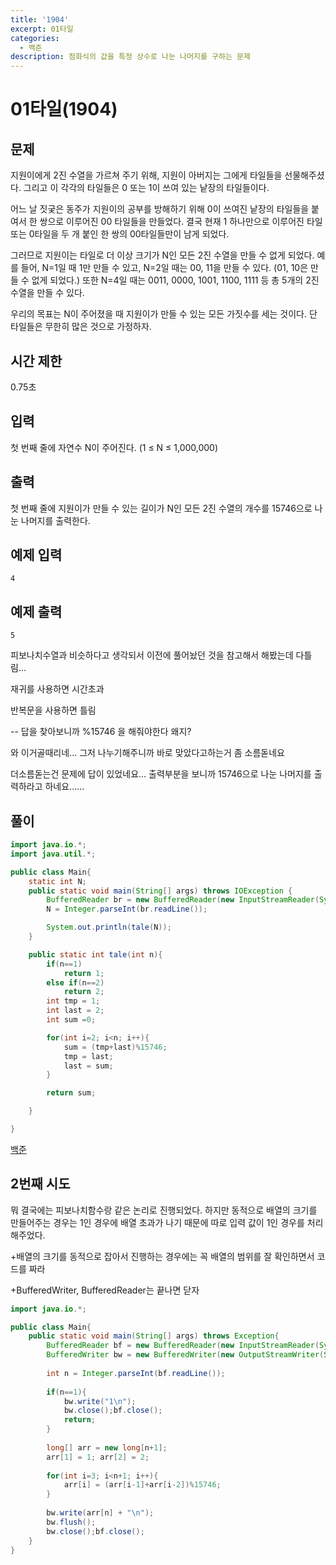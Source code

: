 ```yaml
---
title: '1904'
excerpt: 01타일
categories:
  - 백준
description: 점화식의 값을 특정 상수로 나눈 나머지를 구하는 문제
---
```


# 01타일\(1904\)

## 문제

지원이에게 2진 수열을 가르쳐 주기 위해, 지원이 아버지는 그에게 타일들을 선물해주셨다. 그리고 이 각각의 타일들은 0 또는 1이 쓰여 있는 낱장의 타일들이다.

어느 날 짓궂은 동주가 지원이의 공부를 방해하기 위해 0이 쓰여진 낱장의 타일들을 붙여서 한 쌍으로 이루어진 00 타일들을 만들었다. 결국 현재 1 하나만으로 이루어진 타일 또는 0타일을 두 개 붙인 한 쌍의 00타일들만이 남게 되었다.

그러므로 지원이는 타일로 더 이상 크기가 N인 모든 2진 수열을 만들 수 없게 되었다. 예를 들어, N=1일 때 1만 만들 수 있고, N=2일 때는 00, 11을 만들 수 있다. \(01, 10은 만들 수 없게 되었다.\) 또한 N=4일 때는 0011, 0000, 1001, 1100, 1111 등 총 5개의 2진 수열을 만들 수 있다.

우리의 목표는 N이 주어졌을 때 지원이가 만들 수 있는 모든 가짓수를 세는 것이다. 단 타일들은 무한히 많은 것으로 가정하자.

## 시간 제한

0.75초

## 입력

첫 번째 줄에 자연수 N이 주어진다. \(1 ≤ N ≤ 1,000,000\)

## 출력

첫 번째 줄에 지원이가 만들 수 있는 길이가 N인 모든 2진 수열의 개수를 15746으로 나눈 나머지를 출력한다.

## 예제 입력

```text
4
```

## 예제 출력

```text
5
```

피보나치수열과 비슷하다고 생각되서 이전에 풀어놨던 것을 참고해서 해봤는데 다틀림...

재귀를 사용하면 시간초과

반복문을 사용하면 틀림

-- 답을 찾아보니까 %15746 을 해줘야한다 왜지?

와 이거골때리네... 그저 나누기해주니까 바로 맞았다고하는거 좀 소름돋네요

더소름돋는건 문제에 답이 있었네요... 출력부분을 보니까 15746으로 나눈 나머지를 출력하라고 하네요......

## 풀이

```java
import java.io.*;
import java.util.*;

public class Main{
    static int N;
    public static void main(String[] args) throws IOException {
        BufferedReader br = new BufferedReader(new InputStreamReader(System.in));
        N = Integer.parseInt(br.readLine());

        System.out.println(tale(N));
    }

    public static int tale(int n){
        if(n==1)
            return 1;
        else if(n==2)
            return 2;
        int tmp = 1;
        int last = 2;
        int sum =0;

        for(int i=2; i<n; i++){
            sum = (tmp+last)%15746;
            tmp = last;
            last = sum;
        }

        return sum;

    }

}
```

[백준](https://www.acmicpc.net/problem/1904)



## 2번째 시도

뭐 결국에는 피보나치함수랑 같은 논리로 진행되었다. 하지만 동적으로 배열의 크기를 만들어주는 경우는 1인 경우에 배열 초과가 나기 때문에 따로 입력 값이 1인 경우를 처리해주었다.

+배열의 크기를 동적으로 잡아서 진행하는 경우에는 꼭 배열의 범위를 잘 확인하면서 코드를 짜라

+BufferedWriter, BufferedReader는 끝나면 닫자

```java
import java.io.*;

public class Main{
    public static void main(String[] args) throws Exception{
        BufferedReader bf = new BufferedReader(new InputStreamReader(System.in));
        BufferedWriter bw = new BufferedWriter(new OutputStreamWriter(System.out));
        
        int n = Integer.parseInt(bf.readLine());
        
        if(n==1){
            bw.write("1\n");
            bw.close();bf.close();
            return;
        }
        
        long[] arr = new long[n+1];
        arr[1] = 1; arr[2] = 2;
        
        for(int i=3; i<n+1; i++){
            arr[i] = (arr[i-1]+arr[i-2])%15746;
        }
        
        bw.write(arr[n] + "\n");
        bw.flush();
        bw.close();bf.close();
    }
}
```





